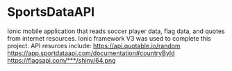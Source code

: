 # SportsDataAPI
Ionic mobile application that reads soccer player data, flag data, and quotes
from internet resources.
Ionic framework V3 was used to complete this project. 
API resurces include:
  https://api.quotable.io/random
  https://app.sportdataapi.com/documentation#countryById
  https://flagsapi.com/***/shiny/64.png
